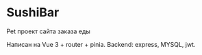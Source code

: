 # SushiBar


Pet проект сайта заказа еды

Написан на Vue 3  + router + pinia.
Backend: express, MYSQL, jwt.





